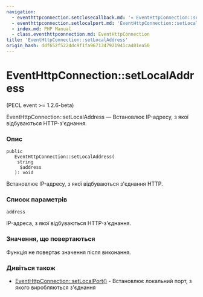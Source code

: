 ```yaml
---
navigation:
  - eventhttpconnection.setclosecallback.md: '« EventHttpConnection::setCloseCallback'
  - eventhttpconnection.setlocalport.md: 'EventHttpConnection::setLocalPort »'
  - index.md: PHP Manual
  - class.eventhttpconnection.md: EventHttpConnection
title: 'EventHttpConnection::setLocalAddress'
origin_hash: ddf652f5224dc9f1fa9671347921941ca401ea50
---
```

# EventHttpConnection::setLocalAddress

(PECL event >= 1.2.6-beta)

EventHttpConnection::setLocalAddress — Встановлює IP-адресу, з якої відбуваються HTTP-з'єднання.

### Опис

```methodsynopsis
public
   EventHttpConnection::setLocalAddress(
    string
     $address
   ): void
```

Встановлює IP-адресу, з якої відбуваються з'єднання HTTP.

### Список параметрів

`address`

IP-адреса, з якої відбуваються HTTP-з'єднання.

### Значення, що повертаються

Функція не повертає значення після виконання.

### Дивіться також

-   [EventHttpConnection::setLocalPort()](eventhttpconnection.setlocalport.md) \- Встановлює локальний порт, з якого виробляються з'єднання
